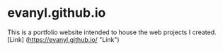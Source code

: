 # evanyl.github.io
This is a portfolio website intended to house the web projects I created.
[Link] (https://evanyl.github.io/ "Link")
